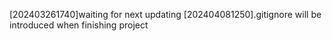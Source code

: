 [202403261740]waiting for next updating 
[202404081250].gitignore will be introduced when finishing project 
